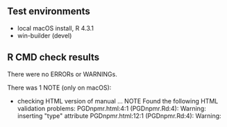 ## Test environments
* local macOS install, R 4.3.1
* win-builder (devel)

## R CMD check results
There were no ERRORs or WARNINGs. 

There was 1 NOTE (only on macOS):

* checking HTML version of manual ... NOTE
Found the following HTML validation problems:
PGDnpmr.html:4:1 (PGDnpmr.Rd:4): Warning: <link> inserting "type" attribute
PGDnpmr.html:12:1 (PGDnpmr.Rd:4): Warning: <script> proprietary attribute "onload"
PGDnpmr.html:12:1 (PGDnpmr.Rd:4): Warning: <script> inserting "type" attribute
...
prox.html:38:1 (prox.Rd:16): Warning: <table> lacks "summary" attribute

(with many more that I've not included)

I'm confused about why I'm seeing this note and how I could fix it. I found this email thread from May of last year: https://stat.ethz.ch/pipermail/r-sig-mac/2022-May/014443.html which makes me think it may not be my fault.